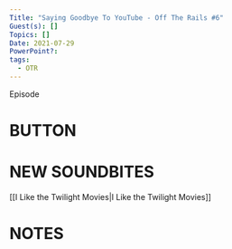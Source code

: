 ```yaml
---
Title: "Saying Goodbye To YouTube - Off The Rails #6"
Guest(s): []
Topics: []
Date: 2021-07-29
PowerPoint?: 
tags:
  - OTR
---
```


Episode
# BUTTON
# NEW SOUNDBITES
[[I Like the Twilight Movies|I Like the Twilight Movies]]

# NOTES


